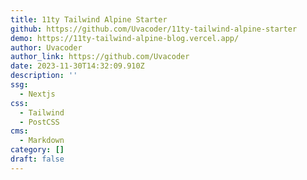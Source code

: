 ```yaml
---
title: 11ty Tailwind Alpine Starter
github: https://github.com/Uvacoder/11ty-tailwind-alpine-starter
demo: https://11ty-tailwind-alpine-blog.vercel.app/
author: Uvacoder
author_link: https://github.com/Uvacoder
date: 2023-11-30T14:32:09.910Z
description: ''
ssg:
  - Nextjs
css:
  - Tailwind
  - PostCSS
cms:
  - Markdown
category: []
draft: false
---
```

